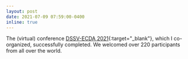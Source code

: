 ```yaml
---
layout: post
date: 2021-07-09 07:59:00-0400
inline: true
---
```


The (virtual) conference [DSSV-ECDA 2021](https://iasc-isi.org/dssv-ecda2021/){:target="_blank"}, which I co-organized, successfully completed. We welcomed over 220 participants from all over the world.
